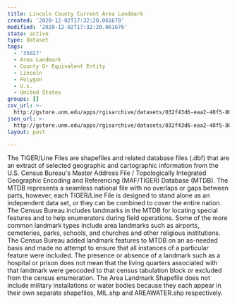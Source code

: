 ```yaml
---
title: Lincoln County Current Area Landmark
created: '2020-12-02T17:32:20.061670'
modified: '2020-12-02T17:32:20.061676'
state: active
type: dataset
tags:
  - '35027'
  - Area Landmark
  - County Or Equivalent Entity
  - Lincoln
  - Polygon
  - U.s.
  - United States
groups: []
csv_url: >-
  http://gstore.unm.edu/apps/rgisarchive/datasets/032f43d6-eaa2-48f5-800b-fe15e1fcd62c/tl_2010_35027_arealm.derived.csv
json_url: >-
  http://gstore.unm.edu/apps/rgisarchive/datasets/032f43d6-eaa2-48f5-800b-fe15e1fcd62c/tl_2010_35027_arealm.derived.json
layout: post

---
```

The TIGER/Line Files are shapefiles and related database files (.dbf) that are an extract of selected geographic and cartographic information from the U.S. Census Bureau's Master Address File / Topologically Integrated Geographic Encoding and Referencing (MAF/TIGER) Database (MTDB).  The MTDB represents a seamless national file with no overlaps or gaps between parts, however, each TIGER/Line File is designed to stand alone as an independent data set, or they can be combined to cover the entire nation.  The Census Bureau includes landmarks in the MTDB for locating special features and to help enumerators during field operations.  Some of the more common landmark types include area landmarks such as airports, cemeteries, parks, schools, and churches and other religious institutions.  The Census Bureau added landmark features to MTDB on an as-needed basis and made no attempt to ensure that all instances of a particular feature were included.  The presence or absence of a landmark such as a hospital or prison does not mean that the living quarters associated with that landmark were geocoded to that census tabulation block or excluded from the census enumeration.  The Area Landmark Shapefile does not include military installations or water bodies because they each appear in their own separate shapefiles, MIL.shp and AREAWATER.shp respectively.  

